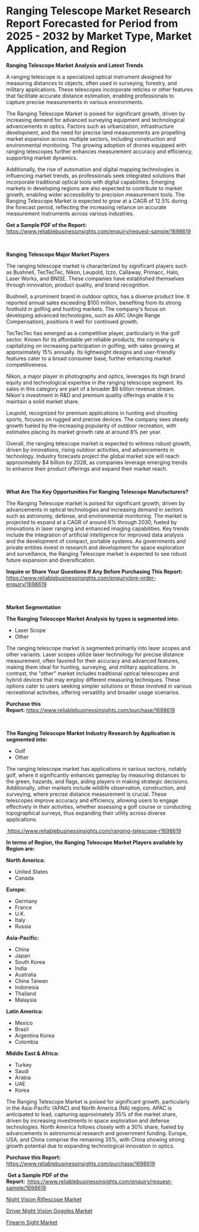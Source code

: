 <p><h1>Ranging Telescope Market Research Report Forecasted for Period from 2025 -  2032 by Market Type, Market Application, and Region</h1></p><p><strong>Ranging Telescope Market Analysis and Latest Trends</strong></p>
<p><p>A ranging telescope is a specialized optical instrument designed for measuring distances to objects, often used in surveying, forestry, and military applications. These telescopes incorporate reticles or other features that facilitate accurate distance estimation, enabling professionals to capture precise measurements in various environments.</p><p>The Ranging Telescope Market is poised for significant growth, driven by increasing demand for advanced surveying equipment and technological advancements in optics. Factors such as urbanization, infrastructure development, and the need for precise land measurements are propelling market expansion across multiple sectors, including construction and environmental monitoring. The growing adoption of drones equipped with ranging telescopes further enhances measurement accuracy and efficiency, supporting market dynamics.</p><p>Additionally, the rise of automation and digital mapping technologies is influencing market trends, as professionals seek integrated solutions that incorporate traditional optical tools with digital capabilities. Emerging markets in developing regions are also expected to contribute to market growth, enabling wider accessibility to precision measurement tools. The Ranging Telescope Market is expected to grow at a CAGR of 12.5% during the forecast period, reflecting the increasing reliance on accurate measurement instruments across various industries.</p></p>
<p><strong>Get a Sample PDF of the Report:&nbsp;</strong> <a href="https://www.reliablebusinessinsights.com/enquiry/request-sample/1698619?utm_campaign=100&utm_medium=2&utm_source=Github&utm_content=ia&utm_term=09012025&utm_id=ranging-telescope">https://www.reliablebusinessinsights.com/enquiry/request-sample/1698619</a></p>
<p>&nbsp;</p>
<p><strong>Ranging Telescope Major Market Players</strong></p>
<p><p>The ranging telescope market is characterized by significant players such as Bushnell, TecTecTec, Nikon, Leupold, Izzo, Callaway, Primacc, Halo, Laser Works, and BNISE. These companies have established themselves through innovation, product quality, and brand recognition.</p><p>Bushnell, a prominent brand in outdoor optics, has a diverse product line. It reported annual sales exceeding $100 million, benefiting from its strong foothold in golfing and hunting markets. The company's focus on developing advanced technologies, such as ARC (Angle Range Compensation), positions it well for continued growth.</p><p>TecTecTec has emerged as a competitive player, particularly in the golf sector. Known for its affordable yet reliable products, the company is capitalizing on increasing participation in golfing, with sales growing at approximately 15% annually. Its lightweight designs and user-friendly features cater to a broad consumer base, further enhancing market competitiveness.</p><p>Nikon, a major player in photography and optics, leverages its high brand equity and technological expertise in the ranging telescope segment. Its sales in this category are part of a broader $6 billion revenue stream. Nikon's investment in R&D and premium quality offerings enable it to maintain a solid market share.</p><p>Leupold, recognized for premium applications in hunting and shooting sports, focuses on rugged and precise devices. The company sees steady growth fueled by the increasing popularity of outdoor recreation, with estimates placing its market growth rate at around 8% per year.</p><p>Overall, the ranging telescope market is expected to witness robust growth, driven by innovations, rising outdoor activities, and advancements in technology. Industry forecasts project the global market size will reach approximately $4 billion by 2028, as companies leverage emerging trends to enhance their product offerings and expand their market reach.</p></p>
<p>&nbsp;</p>
<p><strong>What Are The Key Opportunities For Ranging Telescope Manufacturers?</strong></p>
<p><p>The Ranging Telescope market is poised for significant growth, driven by advancements in optical technologies and increasing demand in sectors such as astronomy, defense, and environmental monitoring. The market is projected to expand at a CAGR of around 6% through 2030, fueled by innovations in laser ranging and enhanced imaging capabilities. Key trends include the integration of artificial intelligence for improved data analysis and the development of compact, portable systems. As governments and private entities invest in research and development for space exploration and surveillance, the Ranging Telescope market is expected to see robust future expansion and diversification.</p></p>
<p><strong>Inquire or Share Your Questions If Any Before Purchasing This Report:</strong> <a href="https://www.reliablebusinessinsights.com/enquiry/pre-order-enquiry/1698619?utm_campaign=100&utm_medium=2&utm_source=Github&utm_content=ia&utm_term=09012025&utm_id=ranging-telescope">https://www.reliablebusinessinsights.com/enquiry/pre-order-enquiry/1698619</a></p>
<p>&nbsp;</p>
<p><strong>Market Segmentation</strong></p>
<p><strong>The Ranging Telescope Market Analysis by types is segmented into:</strong></p>
<p><ul><li>Laser Scope</li><li>Other</li></ul></p>
<p><p>The ranging telescope market is segmented primarily into laser scopes and other variants. Laser scopes utilize laser technology for precise distance measurement, often favored for their accuracy and advanced features, making them ideal for hunting, surveying, and military applications. In contrast, the "other" market includes traditional optical telescopes and hybrid devices that may employ different measuring techniques. These options cater to users seeking simpler solutions or those involved in various recreational activities, offering versatility and broader usage scenarios.</p></p>
<p><strong>Purchase this Report:&nbsp;</strong><a href="https://www.reliablebusinessinsights.com/purchase/1698619?utm_campaign=100&utm_medium=2&utm_source=Github&utm_content=ia&utm_term=09012025&utm_id=ranging-telescope">https://www.reliablebusinessinsights.com/purchase/1698619</a></p>
<p>&nbsp;</p>
<p><strong>The Ranging Telescope Market Industry Research by Application is segmented into:</strong></p>
<p><ul><li>Golf</li><li>Other</li></ul></p>
<p><p>The ranging telescope market has applications in various sectors, notably golf, where it significantly enhances gameplay by measuring distances to the green, hazards, and flags, aiding players in making strategic decisions. Additionally, other markets include wildlife observation, construction, and surveying, where precise distance measurement is crucial. These telescopes improve accuracy and efficiency, allowing users to engage effectively in their activities, whether assessing a golf course or conducting topographical surveys, thus expanding their utility across diverse applications.</p></p>
<p><a href="https://www.reliablebusinessinsights.com/ranging-telescope-r1698619?utm_campaign=100&utm_medium=2&utm_source=Github&utm_content=ia&utm_term=09012025&utm_id=ranging-telescope">&nbsp;https://www.reliablebusinessinsights.com/ranging-telescope-r1698619</a></p>
<p><strong>In terms of Region, the Ranging Telescope Market Players available by Region are:</strong></p>
<p>
    <p> <strong> North America: </strong>
        <ul>
            <li>United States</li>
            <li>Canada</li>
        </ul>
        </p> 
    <p> <strong> Europe: </strong>
        <ul>
            <li>Germany</li>
            <li>France</li>
            <li>U.K.</li>
            <li>Italy</li>
            <li>Russia</li>
        </ul>
        </p> 
    <p> <strong> Asia-Pacific: </strong>
        <ul>
            <li>China</li>
            <li>Japan</li>
            <li>South Korea</li>
            <li>India</li>
            <li>Australia</li>
            <li>China Taiwan</li>
            <li>Indonesia</li>
            <li>Thailand</li>
            <li>Malaysia</li>
        </ul>
        </p> 
    <p> <strong> Latin America: </strong>
        <ul>
            <li>Mexico</li>
            <li>Brazil</li>
            <li>Argentina Korea</li>
            <li>Colombia</li>
        </ul>
        </p> 
    <p> <strong> Middle East & Africa: </strong>
        <ul>
            <li>Turkey</li>
            <li>Saudi</li>
            <li>Arabia</li>
            <li>UAE</li>
            <li>Korea</li>
        </ul>
    </p>
    </p>
<p><p>The Ranging Telescope Market is poised for significant growth, particularly in the Asia-Pacific (APAC) and North America (NA) regions. APAC is anticipated to lead, capturing approximately 35% of the market share, driven by increasing investments in space exploration and defense technologies. North America follows closely with a 30% share, fueled by advancements in astronomical research and government funding. Europe, USA, and China comprise the remaining 35%, with China showing strong growth potential due to expanding technological innovation in optics.</p></p>
<p><strong>Purchase this Report: </strong><a href="https://www.reliablebusinessinsights.com/purchase/1698619?utm_campaign=100&utm_medium=2&utm_source=Github&utm_content=ia&utm_term=09012025&utm_id=ranging-telescope">https://www.reliablebusinessinsights.com/purchase/1698619</a></p>
<p>&nbsp;<strong>Get a Sample PDF of the Report:&nbsp;&nbsp;</strong><a href="https://www.reliablebusinessinsights.com/enquiry/request-sample/1698619?utm_campaign=100&utm_medium=2&utm_source=Github&utm_content=ia&utm_term=09012025&utm_id=ranging-telescope">https://www.reliablebusinessinsights.com/enquiry/request-sample/1698619</a></p>
<p><strong></strong></p>
<p><p><a href="https://github.com/klaassenmackenzie6/Market-Research-Report-List-1/blob/main/night-vision-riflescope-market.md?utm_campaign=100&utm_medium=2&utm_source=Github&utm_content=ia&utm_term=09012025&utm_id=ranging-telescope">Night Vision Riflescope Market</a></p><p><a href="https://github.com/lvaill871987/Market-Research-Report-List-1/blob/main/driver-night-vision-goggles-market.md?utm_campaign=100&utm_medium=2&utm_source=Github&utm_content=ia&utm_term=09012025&utm_id=ranging-telescope">Driver Night Vision Goggles Market</a></p><p><a href="https://github.com/tanekacalderon743/Market-Research-Report-List-1/blob/main/firearm-sight-market.md?utm_campaign=100&utm_medium=2&utm_source=Github&utm_content=ia&utm_term=09012025&utm_id=ranging-telescope">Firearm Sight Market</a></p></p>